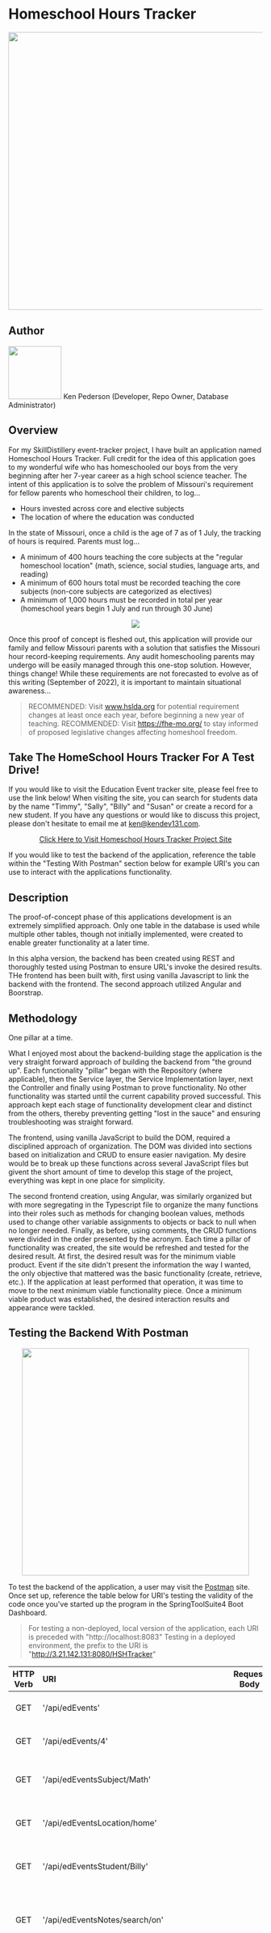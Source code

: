 # Homeschool Hours Tracker
<p align="center"><img src="media/headerImage.png" width="550"></p>

## Author

<p align="left"><img src="media/kenProfT.png" width="105"> Ken Pederson (Developer, Repo Owner, Database Administrator) </p>

## Overview

For my SkillDistillery event-tracker project, I have built an application named Homeschool Hours Tracker. Full credit for the idea of this application goes to my wonderful wife who has homeschooled our boys from the very beginning after her 7-year career as a high school science teacher. The intent of this application is to solve the problem of Missouri's requirement for fellow parents who homeschool their children, to log...
* Hours invested across core and elective subjects
* The location of where the education was conducted

In the state of Missouri, once a child is the age of 7 as of 1 July, the tracking of hours is required. Parents must log...
* A minimum of 400 hours teaching the core subjects at the "regular homeschool location" (math, science, social studies, language arts, and reading)
* A minimum of 600 hours total must be recorded teaching the core subjects (non-core subjects are categorized as electives)
* A minimum of 1,000 hours must be recorded in total
per year (homeschool years begin 1 July and run through 30 June)

<p align="center"><img src="https://media.giphy.com/media/Qb6YqpuuPP4SlIdyK7/giphy.gif"/></p>

Once this proof of concept is fleshed out, this application will provide our family and fellow Missouri parents with a solution that satisfies the Missouri hour record-keeping requirements. Any audit homeschooling parents may undergo will be easily managed through this one-stop solution. However, things change! While these requirements are not forecasted to evolve as of this writing (September of 2022), it is important to maintain situational awareness... 

> RECOMMENDED: Visit  www.hslda.org for potential requirement changes at least once each year, before beginning a new year of teaching.
> RECOMMENDED: Visit https://fhe-mo.org/ to stay informed of proposed legislative changes affecting homeshool freedom.


## Take The HomeSchool Hours Tracker For A Test Drive!

If you would like to visit the Education Event tracker site, please feel free to use the link below! When visiting the site, you can search for students data by the name "Timmy", "Sally", "Billy" and "Susan" or create a record for a new student.   If you have any questions or would like to discuss this project, please don't hesitate to email me at ken@kendev131.com. 

<p align="center"><a href="http://3.21.142.131:8080/HSHTracker">Click Here to Visit Homeschool Hours Tracker Project Site</a></>

If you would like to test the backend of the application, reference the table within the "Testing With Postman" section below for example URI's you can use to interact with the applications functionality.

## Description

The proof-of-concept phase of this applications development is an extremely simplified approach. Only one table in the database is used while multiple other tables, though not initially implemented, were created to enable greater functionality at a later time.

In this alpha version, the backend has been created using REST and thoroughly tested using Postman to ensure URL's invoke the desired results. THe frontend has been built with, first using vanilla Javascript to link the backend with the frontend. The second approach utilized Angular and Boorstrap. 

## Methodology

One pillar at a time.

What I enjoyed most about the backend-building stage the application is the very straight forward approach of building the backend from "the ground up". Each functionality "pillar" began with the Repository (where applicable), then the Service layer, the Service Implementation layer, next the Controller and finally using Postman to prove functionality. No other functionality was started until the current capability proved successful. This approach kept each stage of functionality development clear and distinct from the others, thereby preventing getting "lost in the sauce" and ensuring troubleshooting was straight forward.

The frontend, using  vanilla JavaScript to build the DOM, required a disciplined approach of organization. The DOM was divided into sections based on initialization and CRUD to ensure easier navigation. My desire would be to break up these functions across several JavaScript files but givent the short amount of time to develop this stage of the project, everything was kept in one place for simplicity. 

The second frontend creation, using Angular, was similarly organized but with more segregating in the Typescript file to organize the many functions into their roles such as methods for changing boolean values, methods used to change other variable assignments to objects or back to null when no longer needed. Finally, as before, using comments, the CRUD functions were divided in the order presented by the acronym. Each time a pillar of functionality was created, the site would be refreshed and tested for the desired result. At first, the desired result was for the minimum viable product. Event if the site didn't present the information the way I wanted, the only objective that mattered was the basic functionality (create, retrieve, etc.). If the application at least performed that operation, it was time to move to the next minimum viable functionality piece. Once a minimum viable product was established, the desired interaction results and appearance were tackled.

## Testing the Backend With Postman

<p align="center"><img src="media/postman.png" width="450"></p>

To test the backend of the application, a user may visit the <a href="https://www.postman.com/">Postman</a> site. Once set up, reference the table below for URI's testing the validity of the code once you've started up the program in the SpringToolSuite4 Boot Dashboard.

> For testing a non-deployed, local version of the application, each URI is preceded with "http://localhost:8083"
> Testing in a deployed environment, the prefix to the URI is "http://3.21.142.131:8080/HSHTracker"

| HTTP Verb | URI                  | Request Body | Response Body    | Functionality                                              |
|:---------:|:---------------------|:------------:|:-----------------|:--------------------------------------------------------------------------|
| GET       | '/api/edEvents'      |              |  List of events  | Return a list of all education events                                      |
| GET       | '/api/edEvents/4'    |              |  Single event    | Return an education event by Id                                            |
| GET       | '/api/edEventsSubject/Math'         |                  |  List of events  | Return a list of education events by subject                               |
| GET       | '/api/edEventsLocation/home'|       |  List of events  | Return a list of education events by location                              |
| GET       | '/api/edEventsStudent/Billy'|       |  List of events  | Return a list of education events by student name                          |
| GET       | '/api/edEventsNotes/search/on'|     |  List of events  | Return a list of education events searching by keyword in the notes field  |
| GET       | '/api/edEventsLocSubStuOrNot/search/science'|              |  List of events  | Return a list of education events searching by keyword in the location, subject, student or notes field |
| GET       | '/api/edEvtsBtwnDts/search/date/2022-09-02T01:00:00/2022-09-04T01:00:00'|              |  List of events  | Return a list of education events occurring between submitted dates        |
| POST      | '/api/newEdEvent'     | JSON         |  Created event   | Adds a new EducationEvent (see example code for a new event below)         |
| PUT       | '/api/updateEdEvent/2'| JSON         |  Updated event   | Modifies an existing EducationEvent (6 events exist in the database)       |
| DEL       | '/api/deleteEdEvent/7'|              |                  | Deletes an EducationEvent. Assumes you have created 1 new EducationEvent   |


* Example code to use for POST routes below. Note that the date and subject may be omitted due to default values being set in the service file.

> {
    "date" : "2022-09-04T12:59:11.332",
    "duration" : 15,
    "subject" : "Language Arts",
    "location" : "Home",
    "student" : "Sally",
    "notes" : "Test adding event, all fields included."
}

* Example code to use for PUT URI can utilize any variation of the code above. The example URI in the table is set to 2 but may be changed to 3 through 6 or any events added with the POST route. Please do not modify EducationEvent 1 due to all JUnit tests being written for its original data.

* Example URL to test searching for events between two dates in Postman below.

> http://3.21.142.131:8080/HSHTracker/api/edEvtsBtwnDts/search/date/2022-09-02T01:00:00/2022-09-04T01:00:00

## Lessons Learned

This project proved vital in gaining the following experience...
* How the Controllers mapping annotation directly links with what appears in the URL
* The strict syntax requirements of the methods listed in the Repository for successful SQL queries (specific references to fields of an entity and exact wording for "finding" what you're looking for)
* The inability to write in certain methods in the Repository (such as findAll, findById, adding new instances of an event, etc.). These examples all cause the application to break, leading to a quick realization of the appropriate types of methods that belong in the Repository.
* The requirement for Controllers to use wrapper classes in order to function
* The use of the @CreationTimestamp greatly simplifies the use of LocalDateTime fields
* The use of Postman for testing code and correlating the direct relationship of the URL to the methods as well as further verification of changes through writing SQL queries to the database in the zsh Terminal.
* The creation of HTML elements through the DOM was especially insightful for ensuring the page only presents data when it's asked for. This code is especially verbose and requires the use of commments to assist in the organization of the many functions.
* Working around issues presents problems for later down the road. When creating the DOM, the function to update an education event worked for recording the data in the database but did not give any data back from the controller to the DOM. I was able to code around the problem and still get the data to the frontend but I wasn't able to determine why the controller function was not behaving as expected. The following weekend, during the Angular frontend creation assignment, I essentially ran into the same problem. The error did not present itself as succinctly as it did when creating the DOM but I knew it had to be the same issue since the result was the same. Deciding to revisit the issue I was able to come up with better questions that lead to the answer I wasn't able to determine the previous weekend. The controller was setting an HTTP response code of 204 which I discovered doesn't return data. Changing the response code to 201 allowed my Angular frontend to function as desired. 
* Building up an Angular frontend for the first time I got a much better understanding of the three-layers of the front end (model, component and service), how they interact and how the connection between the service and the backend controller is made. The brightest lightbulb moment for this service-to-controller connction for me was the realization that the service DOES NOT need to provide arguments for a controllers parameter annotated as a path variable. Instead, the path variable is provider for in the URL path itself. 


## Technologies 

* AWS- EC2
* Bootstrap
* Git
* GitHub
* Gradle
* Java 
* JavaScript (DOM)
* MySQL Workbench
* Postman
* RESTful Services
* SpringToolSuite4
* Spring Data JPA
* Spring Boot
* Spring MVC
* Terminal -zsh

## Stretch/Future Goals

<p align="center"><img src="media/dbSchema.png" width="450"></p>

After a minimum viable product is produced, the intent for this application is to incorporate the remaining tables of the database as seen above. At this time, only the "education_event" table is utilized. It is my intent to also use this first concept, once fully functional, to inspire new ideas beyond what I've already imagined. Current stretch goals include...
* Google Maps through the address table for parents to be able to remember a site should they choose to later revisit and share the location with fellow homeschool families.
* Create a login functionality 
* Allow users to download an Excel or Numbers version of their data as a backup or for audit purposes
* Create charts and graphs that show progress over time through each grade year
* Allow for tracking of resources used to teach different subjects across each grade
* Use the application as a centerpiece for a homeschool forum
* The final HTML file should be extremely limited with only the options to view the different data presented. Once viewed, each resulting data field should be closable to ensure minimal clutter.

After careful consideration of all the desired functionality with my wife has been made, work will begin on a separate branch while retaining the original work. 

## A Few Screen Shots Of Code Taken During The Backend Creation Journey

* Code excerpt for adding a new Education Event in the database. Extra code was written to ensure default values for the subject being recorded and the date when the event occurred. By setting the subject to "Not Declared" the intent is to raise awareness to the user so they will update then event with the correct subject. The date is set to "now" as this will most likely be the case if the user is recording updates in real time. Regardless, it serves as a starting point.

 <p align="center"><img src="media/codeAddEvent.png" width="350"></p>
 
* Code excerpt of how an event is updated. Every field is verified through if/else logic.

 <p align="center"><img src="media/codeUpdateEvent.png" width="350"></p>
 
* Code excerpt of how an event is deleted and ensuring a 404 code is returned when the event being referred to no longer exists.

 <p align="center"><img src="media/codeControllerDelete.png" width="350"></p>
 
* Example code excerpt showing the verboseness of using vanilla Javascript to tie the backend to the frontend. This excerpt uses the DOM to populate the HTML file with a pre-populated form for the user to perform updates to a record and continues past what you see here. 

 <p align="center"><img src="media/vanillaJSExample.png" width="350"></p>
 
 * The very first iteration of the Angular/Bootstrap frontend. Not much to look at just yet but work has just begun!
 
 <p align="center"><img src="media/angularFirstPass.png" width="350"></p>
 
